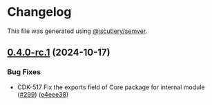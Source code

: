 # Changelog

This file was generated using [@jscutlery/semver](https://github.com/jscutlery/semver).

## [0.4.0-rc.1](https://github.com/Sitecore-PD/sitecore.cloudsdk.js/compare/core-0.4.0-rc.0...core-0.4.0-rc.1) (2024-10-17)

### Bug Fixes

- CDK-517 Fix the exports field of Core package for internal module ([#299](https://github.com/Sitecore-PD/sitecore.cloudsdk.js/issues/299)) ([e4eee38](https://github.com/Sitecore-PD/sitecore.cloudsdk.js/commit/e4eee3872d4e8a00bbde7fb066d7c4fa78668bf5))
